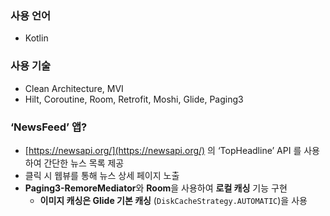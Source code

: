 ### 사용 언어

- Kotlin

### 사용 기술

- Clean Architecture, MVI
- Hilt, Coroutine, Room, Retrofit, Moshi, Glide, Paging3

### ‘NewsFeed’ 앱?

- [https://newsapi.org/](https://newsapi.org/) 의 ‘TopHeadline’ API 를 사용하여 간단한 뉴스 목록 제공
- 클릭 시 웹뷰를 통해 뉴스 상세 페이지 노출
- **Paging3-RemoreMediator**와 **Room**을 사용하여 **로컬 캐싱** 기능 구현
    - **이미지 캐싱은 Glide 기본 캐싱** (`DiskCacheStrategy.AUTOMATIC`)을 사용
